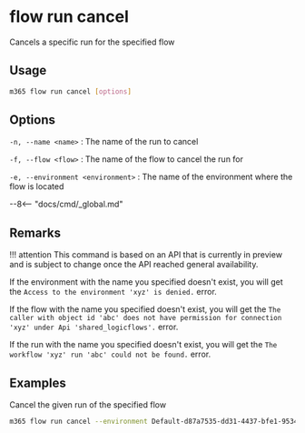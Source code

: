 # flow run cancel

Cancels a specific run for the specified flow

## Usage

```sh
m365 flow run cancel [options]
```

## Options

`-n, --name <name>`
: The name of the run to cancel

`-f, --flow <flow>`
: The name of the flow to cancel the run for

`-e, --environment <environment>`
: The name of the environment where the flow is located

--8<-- "docs/cmd/_global.md"

## Remarks

!!! attention
    This command is based on an API that is currently in preview and is subject to change once the API reached general availability.

If the environment with the name you specified doesn't exist, you will get the `Access to the environment 'xyz' is denied.` error.

If the flow with the name you specified doesn't exist, you will get the `The caller with object id 'abc' does not have permission for connection 'xyz' under Api 'shared_logicflows'.` error.

If the run with the name you specified doesn't exist, you will get the `The workflow 'xyz' run 'abc' could not be found.` error.

## Examples

Cancel the given run of the specified flow

```sh
m365 flow run cancel --environment Default-d87a7535-dd31-4437-bfe1-95340acd55c5 --flow 5923cb07-ce1a-4a5c-ab81-257ce820109a --name 08586653536760200319026785874CU62
```
